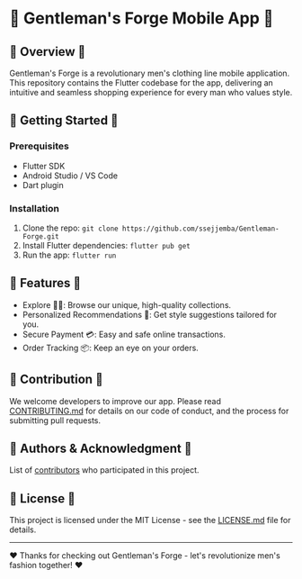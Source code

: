👔 Gentleman's Forge Mobile App 👔
==================================

🎯 Overview 🎯
--------------

Gentleman's Forge is a revolutionary men's clothing line mobile application. This repository contains the Flutter codebase for the app, delivering an intuitive and seamless shopping experience for every man who values style.

🚀 Getting Started 🚀
---------------------

### Prerequisites

-   Flutter SDK
-   Android Studio / VS Code
-   Dart plugin

### Installation

1.  Clone the repo: `git clone https://github.com/ssejjemba/Gentleman-Forge.git`
2.  Install Flutter dependencies: `flutter pub get`
3.  Run the app: `flutter run`

📱 Features 📱
--------------

-   Explore 🕵️‍♂️: Browse our unique, high-quality collections.
-   Personalized Recommendations 🎁: Get style suggestions tailored for you.
-   Secure Payment 💳: Easy and safe online transactions.
-   Order Tracking 📦: Keep an eye on your orders.

🔧 Contribution 🔧
------------------

We welcome developers to improve our app. Please read [CONTRIBUTING.md](https://chat.openai.com/CONTRIBUTING.md) for details on our code of conduct, and the process for submitting pull requests.

🤝 Authors & Acknowledgment 🤝
------------------------------

List of [contributors](https://github.com/ssejjemba/Gentleman-Forge/contributors) who participated in this project.

📄 License 📄
-------------

This project is licensed under the MIT License - see the [LICENSE.md](https://chat.openai.com/LICENSE.md) file for details.

* * * * *

❤️ Thanks for checking out Gentleman's Forge - let's revolutionize men's fashion together! ❤️
